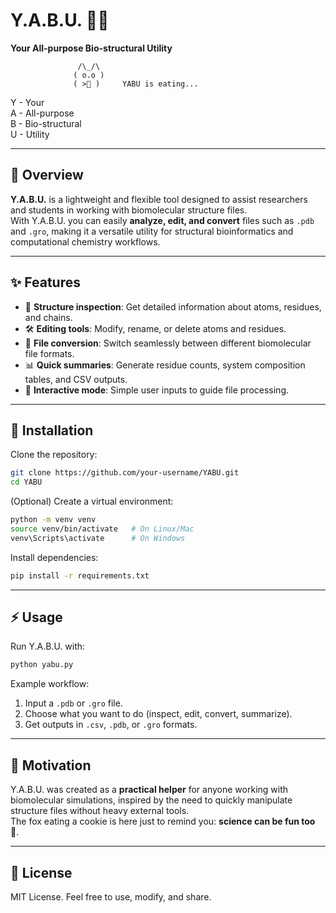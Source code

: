 # Y.A.B.U. 🦊🍪

**Your All-purpose Bio-structural Utility**

```ascii
               /\_/\      
              ( o.o )      
              ( >🍪 )     YABU is eating...
```

   Y - Your  
   A - All-purpose  
   B - Bio-structural  
   U - Utility

---

## 📌 Overview
**Y.A.B.U.** is a lightweight and flexible tool designed to assist researchers and students in working with biomolecular structure files.  
With Y.A.B.U. you can easily **analyze, edit, and convert** files such as `.pdb` and `.gro`, making it a versatile utility for structural bioinformatics and computational chemistry workflows.  

---

## ✨ Features
- 🧬 **Structure inspection**: Get detailed information about atoms, residues, and chains.  
- 🛠 **Editing tools**: Modify, rename, or delete atoms and residues.  
- 🔄 **File conversion**: Switch seamlessly between different biomolecular file formats.  
- 📊 **Quick summaries**: Generate residue counts, system composition tables, and CSV outputs.  
- 🎯 **Interactive mode**: Simple user inputs to guide file processing.  

---

## 🚀 Installation
Clone the repository:
```bash
git clone https://github.com/your-username/YABU.git
cd YABU
```

(Optional) Create a virtual environment:
```bash
python -m venv venv
source venv/bin/activate   # On Linux/Mac
venv\Scripts\activate      # On Windows
```

Install dependencies:
```bash
pip install -r requirements.txt
```

---

## ⚡ Usage
Run Y.A.B.U. with:
```bash
python yabu.py
```

Example workflow:
1. Input a `.pdb` or `.gro` file.  
2. Choose what you want to do (inspect, edit, convert, summarize).  
3. Get outputs in `.csv`, `.pdb`, or `.gro` formats.  

---

## 🦊 Motivation
Y.A.B.U. was created as a **practical helper** for anyone working with biomolecular simulations, inspired by the need to quickly manipulate structure files without heavy external tools.  
The fox eating a cookie is here just to remind you: **science can be fun too** 🍪.  

---

## 📖 License
MIT License. Feel free to use, modify, and share.  

